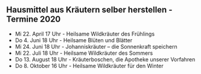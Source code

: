 ## Hausmittel aus Kräutern selber herstellen - Termine 2020

* Mi 22. April 17 Uhr - Heilsame Wildkräuter des Frühlings
* Do 4. Juni 18 Uhr - Heilsame Blüten und Blätter
* Mi 24. Juni 18 Uhr - Johanniskräuter – die Sonnenkraft speichern
* Mi 22. Juli 18 Uhr - Heilsame Wildkräuter des Sommers
* Do 13. August 18 Uhr - Kräuterboschen, die Apotheke unserer Vorfahren
* Do 8. Oktober 16 Uhr - Heilsame Wildkräuter für den Winter
